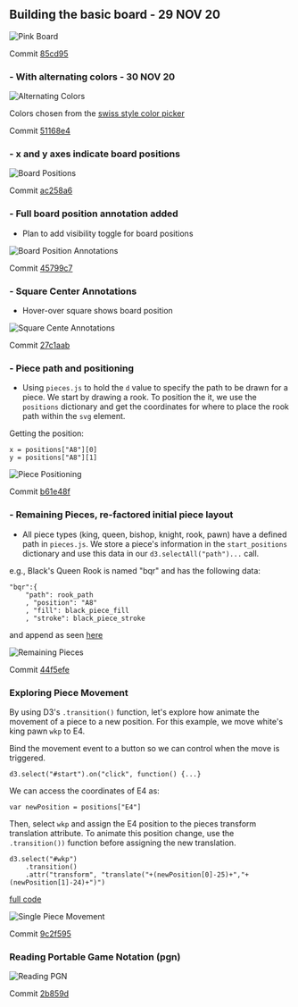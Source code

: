 ## Building the basic board - 29 NOV 20

![Pink Board](img/basic_board.png)

Commit [85cd95](https://github.com/matthewdhull/chess/commit/85cd7955bf602cd0f36232d0edbad500f6ee738d)

### - With alternating colors - 30 NOV 20

![Alternating Colors](img/alternating_colors_board.png)

Colors chosen from the [swiss style color picker](https://fabianburghardt.de/swisscolors/)

Commit [51168e4](https://github.com/matthewdhull/chess/commit/51168e44bf5d38d061212f6cda297b08eb3b67e2)

### - x and y axes indicate board positions

![Board Positions](img/board_positions.png)

Commit [ac258a6](https://github.com/matthewdhull/chess/commit/ac258a6106e9dcafd08baef30f54c5341477279f)

### - Full board position annotation added

- Plan to add visibility toggle for board positions

![Board Position Annotations](img/board_position_annotations.png)

Commit [45799c7](https://github.com/matthewdhull/chess/commit/4b799c7363b5dfd92fa251000c150dbd21085c79)

### - Square Center Annotations
 - Hover-over square shows board position

![Square Cente Annotations](img/center_annotations.png)

Commit [27c1aab](https://github.com/matthewdhull/chess/commit/27c1aab3420bddc38086edd7cd4af7d5e200872f)

### - Piece path and positioning
- Using `pieces.js` to hold the `d` value to specify the path to be drawn for a piece.  We start by drawing a rook.  To position the it, we use the `positions` dictionary and get the coordinates for where to  place the rook path within the `svg` element.

Getting the position:

```
x = positions["A8"][0]
y = positions["A8"][1]
```


![Piece Positioning](img/piece_positioning.png)

Commit [b61e48f](https://github.com/matthewdhull/chess/commit/b61e48f98534bceeb376048c64415a57f128b5b6)


### - Remaining Pieces, re-factored initial piece layout
- All piece types (king, queen, bishop, knight, rook, pawn) have a defined path in `pieces.js`.  We store a piece's information in the `start_positions` dictionary and use this data in our `d3.selectAll("path")...` call.  

e.g., Black's Queen Rook is named "bqr" and has the following data: 


```
"bqr":{
	"path": rook_path
	, "position": "A8"
	, "fill": black_piece_fill
	, "stroke": black_piece_stroke
```
						
and append as seen [here](https://github.com/matthewdhull/chess/blob/44f5efe90eef3ee326224ad0e1cd50baf7cd25d8/board.html#L171)

![Remaining Pieces](img/remaining_pieces.png)

Commit [44f5efe](https://github.com/matthewdhull/chess/commit/44f5efe90eef3ee326224ad0e1cd50baf7cd25d8)
						
						
### Exploring Piece Movement

By using D3's `.transition()` function, let's  explore how animate  the movement of a piece to a new position.   For this example, we move white's king pawn `wkp` to E4.  

Bind the movement event to a button so we can control when the  move is triggered. 
 
`d3.select("#start").on("click", function() {...}`

We can access the coordinates of E4 as:

`var newPosition = positions["E4"]`

Then, select `wkp` and assign the E4 position to the pieces transform translation attribute.  To animate this position change, use the  `.transition())` function before assigning the new translation. 

```
d3.select("#wkp")
    .transition()
    .attr("transform", "translate("+(newPosition[0]-25)+","+
(newPosition[1]-24)+")")
```

[full code](https://github.com/matthewdhull/chess/blob/9c2f5950a3ebfce514cbc1a015da841276a030af/board.html#L213)

![Single Piece Movement](img/single_piece_movement.png)

Commit [9c2f595](https://github.com/matthewdhull/chess/commit/9c2f5950a3ebfce514cbc1a015da841276a030af)

### Reading Portable Game Notation (pgn) 


![Reading PGN](img/read_pgn.png)

Commit [2b859d](https://github.com/matthewdhull/chess/commit/2b859d5093124fd2b29b2b85d95454309bcf9ebe)